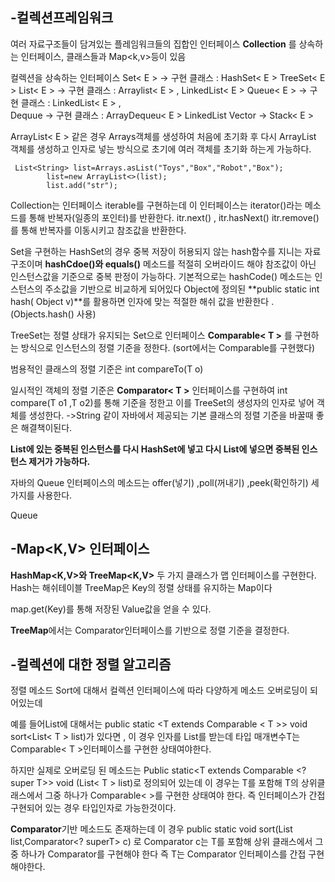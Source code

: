 -컬렉션프레임워크
-
여러 자료구조들이 담겨있는 플레임워크들의 집합인 인터페이스 **Collection<E>** 를 상속하는 인터페이스, 클래스들과 Map<k,v>등이 있음

컬렉션을 상속하는 인터페이스 
Set< E >  -> 구현 클래스 : HashSet< E > TreeSet< E >
List< E > -> 구현 클래스 : Arraylist< E > , LinkedList< E >
Queue< E >  -> 구현 클래스 : LinkedList< E > ,  
Dequue<E> -> 구현 클래스 : ArrayDequeu< E > LinkedList<E>
Vector<E> -> Stack< E >

ArrayList< E > 같은 경우  Arrays객체를 생성하여 처음에 초기화 후 다시 ArrayList 객체를 생성하고 인자로 넣는 방식으로 초기에 여러 객체를 초기화 하는게 가능하다.

```
 List<String> list=Arrays.asList("Toys","Box","Robot","Box");
        list=new ArrayList<>(list);
        list.add("str");
```

Collection<E>는 인터페이스 iterable<T>를 구현하는데  이 인터페이스는 iterator()라는 메소드를 통해 반복자(일종의 포인터)를 반환한다.
itr.next() , itr.hasNext() itr.remove()를 통해 반복자를 이동시키고 참조값을 반환한다.  

Set<E>을 구현하는 HashSet<E>의 경우 중복 저장이 허용되지 않는 hash함수를 지니는 자료구조이며 
**hashCdoe()와 equals()** 메소드를 적절히 오버라이드 해야 참조값이 아닌 인스턴스값을 기준으로 중복 판정이 가능하다. 기본적으로는 hashCode() 메소드는 인스턴스의 주소값을 기반으로 비교하게 되어있다 
Object에 정의된 **public static int hash( Object v)**를 활용하면 인자에 맞는 적절한 해쉬 값을 반환한다 .(Objects.hash() 사용)

TreeSet<E>는 정렬 상태가 유지되는 Set으로 인터페이스 **Comparable< T >** 를 구현하는 방식으로 인스턴스의 정렬 기준을 정한다.  (sort에서는 Comparable를 구현했다)

범용적인 클래스의 정렬 기준은 int compareTo(T o)  

일시적인 객체의 정렬 기준은  **Comparator< T >**  인터페이스를 구현하여 int compare(T o1 ,T o2)를 통해 기준을 정한고  이를 TreeSet의 생성자의 인자로 넣어 객체를 생성한다. ->String 같이 자바에서 제공되는 기본 클래스의 정렬 기준을 바꿀때 좋은 해결책이된다.

**List에 있는 중복된 인스턴스를 다시 HashSet에 넣고 다시 List에 넣으면 중복된 인스턴스 제거가 가능하다.**   

자바의 Queue<E> 인터페이스의 메소드는  offer(넣기) ,poll(꺼내기) ,peek(확인하기) 세가지를 사용한다. 

Queue


-Map<K,V> 인터페이스
-
**HashMap<K,V>와 TreeMap<K,V>** 두 가지 클래스가 맵 인터페이스를 구현한다.  Hash는 해쉬테이블 TreeMap은 Key의 정렬 상태를 유지하는 Map이다

map.get(Key)를 통해 저장된 Value값을 얻을 수 있다.

**TreeMap**에서는 Comparator<T>인터페이스를 기반으로 정렬 기준을 결정한다.

-컬렉션에 대한 정렬 알고리즘
-
정렬 메소드 Sort에 대해서 컬렉션 인터페이스에 따라 다양하게 메소드 오버로딩이 되어있는데 

예를 들어List<E>에 대해서는 public static <T extends Comparable < T >> void sort<List< T > list)가 있다면 , 이 경우 인자를 List<T>를 받는데 타입 매개변수T는 Comparable< T >인터페이스를 구현한 상태여야한다.

하지만 실제로 오버로딩 된 메소드는 Public static<T extends Comparable <? super T>> void (List< T > list)로 정의되어 있는데 이 경우는 T를 포함해 T의 상위클래스에서 그중 하나가  Comparable< >를 구현한 상태여야 한다. 즉 인터페이스가 간접 구현되어 있는 경우 타입인자로 가능한것이다. 

**Comparator**기반 메소드도 존재하는데 이 경우 public static <T> void sort(List <T> list,Comparator<? superT> c) 
로 Comparator c는 T를 포함해  상위 클래스에서 그중 하나가  Comparator를 구현해야 한다 즉 T는 Comparator 인터페이스를 간접 구현해야한다.



